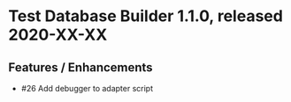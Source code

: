# Test Database Builder 1.1.0, released 2020-XX-XX

## Features / Enhancements

* #26 Add debugger to adapter script